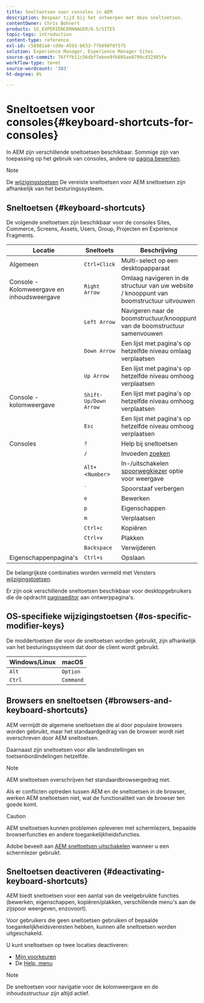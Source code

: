 ```yaml
---
title: Sneltoetsen voor consoles in AEM
description: Bespaar tijd bij het ontwerpen met deze sneltoetsen.
contentOwner: Chris Bohnert
products: SG_EXPERIENCEMANAGER/6.5/SITES
topic-tags: introduction
content-type: reference
exl-id: c58981a0-cdde-4593-b633-7f6898f8f5f5
solution: Experience Manager, Experience Manager Sites
source-git-commit: 76fffb11c56dbf7ebee9f6805ae0799cd32985fe
workflow-type: tm+mt
source-wordcount: '383'
ht-degree: 0%

---
```


# Sneltoetsen voor consoles{#keyboard-shortcuts-for-consoles}

In AEM zijn verschillende sneltoetsen beschikbaar. Sommige zijn van toepassing op het gebruik van consoles, andere op [pagina bewerken](/help/sites-authoring/page-authoring-keyboard-shortcuts.md).

>[!NOTE]
>
>De [wijzigingstoetsen](/help/sites-authoring/keyboard-shortcuts.md#os-specific-modifier-keys) De vereiste sneltoetsen voor AEM sneltoetsen zijn afhankelijk van het besturingssysteem.

## Sneltoetsen {#keyboard-shortcuts}

De volgende sneltoetsen zijn beschikbaar voor de consoles Sites, Commerce, Screens, Assets, Users, Group, Projecten en Experience Fragments.

| Locatie | Sneltoets | Beschrijving |
|---|---|---|
| Algemeen | `Ctrl+Click` | Multi-select op een desktopapparaat |
| Console - Kolomweergave en inhoudsweergave | `Right Arrow` | Omlaag navigeren in de structuur van uw website / knooppunt van boomstructuur uitvouwen |
|  | `Left Arrow` | Navigeren naar de boomstructuur/knooppunt van de boomstructuur samenvouwen |
|  | `Down Arrow` | Een lijst met pagina&#39;s op hetzelfde niveau omlaag verplaatsen |
|  | `Up Arrow` | Een lijst met pagina&#39;s op hetzelfde niveau omhoog verplaatsen |
| Console - kolomweergave | `Shift-Up/Down Arrow` | Een lijst met pagina&#39;s op hetzelfde niveau omhoog verplaatsen |
|  | `Esc` | Een lijst met pagina&#39;s op hetzelfde niveau omhoog verplaatsen |
| Consoles | `?` | Help bij sneltoetsen |
|  | `/` | Invoeden [zoeken](/help/sites-authoring/search.md) |
|  | `Alt+`&lt;`Number`> | In-/uitschakelen [spoorwegkiezer](/help/sites-authoring/basic-handling.md#rail-selector) optie voor weergave |
|  | ``` ` ``` | Spoorstaaf verbergen |
|  | `e` | Bewerken |
|  | `p` | Eigenschappen |
|  | `m` | Verplaatsen |
|  | `Ctrl+c` | Kopiëren |
|  | `Ctrl+v` | Plakken |
|  | `Backspace` | Verwijderen |
| Eigenschappenpagina&#39;s | `Ctrl+s` | Opslaan |

De belangrijkste combinaties worden vermeld met Vensters [wijzigingstoetsen](/help/sites-authoring/keyboard-shortcuts.md#os-specific-modifier-keys).

Er zijn ook verschillende sneltoetsen beschikbaar voor desktopgebruikers die de opdracht [paginaeditor](/help/sites-authoring/page-authoring-keyboard-shortcuts.md) aan ontwerppagina&#39;s.

## OS-specifieke wijzigingstoetsen {#os-specific-modifier-keys}

De moddertoetsen die voor de sneltoetsen worden gebruikt, zijn afhankelijk van het besturingssysteem dat door de client wordt gebruikt.

| Windows/Linux | macOS |
|---|---|
| `Alt` | `Option` |
| `Ctrl` | `Command` |

## Browsers en sneltoetsen {#browsers-and-keyboard-shortcuts}

AEM vermijdt de algemene sneltoetsen die al door populaire browsers worden gebruikt, maar het standaardgedrag van de browser wordt niet overschreven door AEM sneltoetsen.

Daarnaast zijn sneltoetsen voor alle landinstellingen en toetsenbordindelingen hetzelfde.

>[!NOTE]
>
>AEM sneltoetsen overschrijven het standaardbrowsergedrag niet.
>
>Als er conflicten optreden tussen AEM en de sneltoetsen in de browser, werken AEM sneltoetsen niet, wat de functionaliteit van de browser ten goede komt.

>[!CAUTION]
>
>AEM sneltoetsen kunnen problemen opleveren met schermlezers, bepaalde browserfuncties en andere toegankelijkheidsfuncties.
>
>Adobe beveelt aan [AEM sneltoetsen uitschakelen](/help/sites-authoring/keyboard-shortcuts.md#deactivating-keyboard-shortcuts) wanneer u een schermlezer gebruikt.

## Sneltoetsen deactiveren {#deactivating-keyboard-shortcuts}

AEM biedt sneltoetsen voor een aantal van de veelgebruikte functies (bewerken, eigenschappen, kopiëren/plakken, verschillende menu&#39;s aan de zijspoor weergeven, enzovoort).

Voor gebruikers die geen sneltoetsen gebruiken of bepaalde toegankelijkheidsvereisten hebben, kunnen alle sneltoetsen worden uitgeschakeld.

U kunt sneltoetsen op twee locaties deactiveren:

* [Mijn voorkeuren](/help/sites-authoring/user-properties.md#my-preferences)
* De [Help, menu](/help/sites-authoring/basic-handling.md#accessing-help)

>[!NOTE]
>
>De sneltoetsen voor navigatie voor de kolomweergave en de inhoudsstructuur zijn altijd actief.
